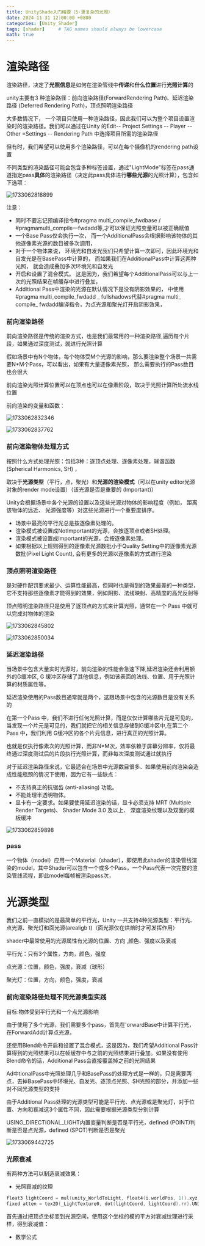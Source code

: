 ```yaml
---
title: UnityShade入门精要（5·更复杂的光照）
date: 2024-11-31 12:00:00 +0800
categories: [Unity_Shader]
tags: [shader]     # TAG names should always be lowercase
math: true
---
```

# 渲染路径
渲染路径，决定了**光照信息**是如何在渲染管线中**传递**和**什么位置**进行**光照计算**的

unity主要有3 种渲染路径：前向渲染路径(ForwardRendering Path)、延迟渲染路径 (Deferred Rendering Path)，顶点照明渲染路径

大多数情况下， 一个项目只使用一种渲染路径，因此我们可以为整个项目设置渲染时的渲染路径。我们可以通过在Unity 的Edit-- Project Settings -- Player -- Other =Settings -- Rendering Path 中选择项目所需的渲染路径

但有时，我们希望可以使用多个渲染路径，可以在每个摄像机的rendering path设置

不同类型的渲染路径可能会包含多种标签设置，通过"LightMode"标签在pass通道指定pass**具体**的渲染路径（决定此pass具体进行**哪些光源**的光照计算），包含如下选项：

![1733062818899](/assets/img/blog/unityshader/渲染路径.png)

注意：
* 同时不要忘记预编译指令#pragma multi_compile_fwdbase / #pragmamulti_compile一fwdadd等,才可以保证光照变量可以被正确赋值
*  一个Base Pass仅会执行一次， 而一个AdditionalPass会根据影响该物体的其他逐像素光源的数目被多次调用，
* 对于一个物体来说， 环境光和自发光我们只希望计算一次即可，因此环境光和自发光是在BasePass中计算的， 而如果我们在AdditionalPass中计算这两种光照， 就会造成叠加多次环境光和自发光
* 开启和设置了混合模式。 这是因为，我们希望每个AdditionalPass可以与上一次的光照结果在帧缓存中进行叠加，
* Additional Pass中渲染的光源在默认情况下是没有阴影效果的， 中使用#pragma multi_compile_fwdadd _ fullshadows代替#pragma multi_ compile_ fwdadd编译指令，为点光源和聚光灯开启阴影效果，

###  前向渲染路径

前向渲染路径是传统的渲染方式，也是我们最常用的一种渲染路径,遍历每个片段，如果通过深度测试，就进行光照计算

假如场景中有N个物体，每个物体受M个光源的影响，那么要渲染整个场景一共需要N*M个Pass，可以看出，如果有大量逐像素光照， 那么需要执行的Pass数目也会很大

前向渲染光照计算位置可以在顶点也可以在像素阶段，取决于光照计算所处流水线位置

前向渲染的变量和函数：

![1733062832346](/assets/img/blog/unityshader/前向渲染可以使用的内置光照变量.png)

![1733062837762](/assets/img/blog/unityshader/前向渲染可以使用的内置光照函数.png)

### 前向渲染物体处理方式
按照什么方式处理光照：包括3种：逐顶点处理、逐像素处理，球谐函数 (Spherical Harmonics, SH) ，

取决于**光源类型**（平行，点，聚光）和**光源的渲染模式**（可以在unity editor光源对象的render mode设置）（该光源是否是重要的 (Important)）

Unity会根据场景中各个光源的设置以及这些光源对物体的影响程度（例如， 距离该物体的远近、 光源强度等）对这些光源进行一个重要度排序。
* 场景中最亮的平行光总是按逐像素处理的。
* 渲染模式被设置成NotImportant的光源，会按逐顶点或者SH处理。
* 渲染模式被设置成Important的光源，会按逐像素处理。
*  如果根据以上规则得到的逐像素光源数批小于Quality Setting中的逐像素光源数批(Pixel
Light Count), 会有更多的光源以逐像素的方式进行渲染

###  顶点照明渲染路径
是对硬件配罚要求最少、运算性能最高，但同时也是得到的效果最差的一种类型，它不支持那些逐像素才能得到的效果，例如阴影、法线映射、高精度的高光反射等

顶点照明渲染路径只是使用了逐顶点的方式来计算光照，通常在一个 Pass 中就可以完成对物体的渲染

![1733062845802](/assets/img/blog/unityshader/顶点照明渲染路径中可以使用的内置变量.png)

![1733062850034](/assets/img/blog/unityshader/顶点照明渲染路径中可以使用的内置函数.png)

###  延迟渲染路径
当场景中包含大量实时光源时，前向渲染的性能会急速下降,延迟渲染还会利用额外的G缓冲区, G 缓冲区存储了其他信息，例如该表面的法线、位置、用于光照计算的材质属性等。

延迟渲染使用的Pass数目通常就是两个，这跟场景中包含的光源数目是没有关系
的

在第一个Pass 中，我们不进行任何光照计算，而是仅仅计算哪些片元是可见的，当发现一个片元是可见的，我们就把它的相关信息存储到G缓冲区中,在第二个Pass 中，我们利用 G缓冲区的各个片元信息，进行真正的光照计算。

也就是仅执行像素次的光照计算，而非N*M次，效率依赖于屏幕分辨率，仅将最终通过深度测试后的片段执行光照计算，而非每次深度测试通过就执行

对于延迟渲染路径来说，它最适合在场景中光源数目很多、如果使用前向渲染会造成性能瓶颈的情况下使用，因为它有一些缺点：
* 不支持真正的抗锯齿 (anti-aliasing) 功能。
* 不能处理半透明物体。
* 显卡有一定要求。如果要使用延迟渲染的话，显卡必须支持 MRT (Multiple Render 
Targets)、 Shader Mode 3.0 及以上、 深度渲染纹理以及双面的模板缓冲

![1733062859898](/assets/img/blog/unityshader/延迟渲染路径中可以使用的内置变量.png)

###  pass
一个物体（model）应用一个Material（shader），即使用此shader的渲染管线渲染的model，其中Shader可以包含一个或多个Pass，一个Pass代表一次完整的渲染管线流程，即此model每帧被渲染pass次，
# 光源类型
我们之前一直模拟的是最简单的平行光，Unity 一共支持4种光源类型：平行光、点光源、聚光灯和面光源(arealigb t)（面光源仅在烘焙时才可发挥作用）

shader中最常使用的光源属性有光源的位置、方向 ,颜色、强度以及衰减

平行光：只有3个属性，方向，颜色，强度

点光源：位置，颜色，强度，衰减（球形）

聚光灯：位置，方向，颜色，强度，衰减
### 前向渲染路径处理不同光源类型实践
目标:物体受到平行光和一个点光源影响

由于使用了多个光源，我们需要多个pass，首先在'orwardBase中计算平行光，在ForwardAdd计算点光源，

还使用Blend命令开启和设置了混合模式，这是因为，我们希望Additional Pass计算得到的光照结果可以在帧缓存中与之前的光照结果进行叠加。如果没有使用Blend命令的话，Additional Pass会直接覆盖掉之前的光照结果

Ad中tionalPass中光照处理几乎和BasePass的处理方式是一样的，只是需要两点，去掉BasePass中环境光、自发光、逐顶点光照、SH光照的部分，并添加一些对不同光源类型的支持

由于Additional Pass处理的光源类型可能是平行光、点光源或是聚光灯，对于位置、方向和衰减这3个属性不同，因此需要根据光源类型分别计算

USING_DIRECTIONAL_LIGHT内置变量判断是否是平行光，defined (POINT)判断是否是点光源，defined (SPOT)判断是否是聚光

![1733069442725](/assets/img/blog/unityshader/point%20light.png)

### 光照衰减
有两种方法可以制造衰减效果：
* 光照衰减的纹理
```c++
float3 lightCoord = mul(unity_WorldToLight, float4(i.worldPos, 1)).xyz;
fixed atten = tex2D(_LightTexture0, dot(lightCoord, lightCoord).rr).UNITY_ATTEN_CHANNEL;
```
首先通过把顶点坐标变到光源空间，使用这个坐标的模的平方对衰减纹理进行采样，得到衰减值：
* 数学公式